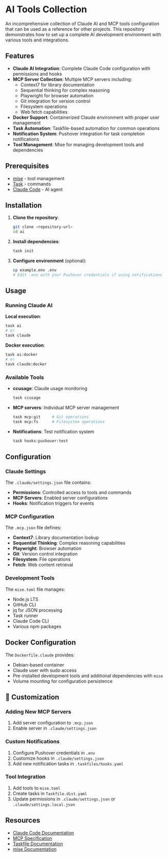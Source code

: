 # AI Tools Collection

An incomprehensive collection of Claude AI and MCP tools configuration that can be used as a reference for other projects. This repository demonstrates how to set up a complete AI development environment with various tools and integrations.

## Features

-   **Claude AI Integration**: Complete Claude Code configuration with permissions and hooks
-   **MCP Server Collection**: Multiple MCP servers including:
    -   Context7 for library documentation
    -   Sequential thinking for complex reasoning
    -   Playwright for browser automation
    -   Git integration for version control
    -   Filesystem operations
    -   Web fetch capabilities
-   **Docker Support**: Containerized Claude environment with proper user management
-   **Task Automation**: Taskfile-based automation for common operations
-   **Notification System**: Pushover integration for task completion notifications
-   **Tool Management**: Mise for managing development tools and dependencies

## Prerequisites

-   [mise](https://mise.jdx.dev/) - tool management
-   [Task](https://taskfile.dev/) - commands
-   [Claude Code](https://claude.ai/code) - AI agent

## Installation

1. **Clone the repository**:

    ```bash
    git clone <repository-url>
    cd ai
    ```

2. **Install dependencies**:

    ```bash
    task init
    ```

3. **Configure environment** (optional):
    ```bash
    cp example.env .env
    # Edit .env with your Pushover credentials if using notifications
    ```

## Usage

### Running Claude AI

**Local execution**:

```bash
task ai
# or
task claude
```

**Docker execution**:

```bash
task ai:docker
# or
task claude:docker
```

### Available Tools

-   **ccusage**: Claude usage monitoring

    ```bash
    task ccusage
    ```

-   **MCP servers**: Individual MCP server management

    ```bash
    task mcp:git     # Git operations
    task mcp:fs      # Filesystem operations
    ```

-   **Notifications**: Test notification system
    ```bash
    task hooks:pushover:test
    ```

## Configuration

### Claude Settings

The `.claude/settings.json` file contains:

-   **Permissions**: Controlled access to tools and commands
-   **MCP Servers**: Enabled server configurations
-   **Hooks**: Notification triggers for events

### MCP Configuration

The `.mcp.json` file defines:

-   **Context7**: Library documentation lookup
-   **Sequential Thinking**: Complex reasoning capabilities
-   **Playwright**: Browser automation
-   **Git**: Version control integration
-   **Filesystem**: File operations
-   **Fetch**: Web content retrieval

### Development Tools

The `mise.toml` file manages:

-   Node.js LTS
-   GitHub CLI
-   jq for JSON processing
-   Task runner
-   Claude Code CLI
-   Various npm packages

## Docker Configuration

The `Dockerfile.claude` provides:

-   Debian-based container
-   Claude user with sudo access
-   Pre-installed development tools and additional dependencies with `mise`
-   Volume mounting for configuration persistence

## 🎨 Customization

### Adding New MCP Servers

1. Add server configuration to `.mcp.json`
1. Enable server in `.claude/settings.json`

### Custom Notifications

1. Configure Pushover credentials in `.env`
1. Customize hooks in `.claude/settings.json`
1. Add new notification tasks in `.taskfiles/hooks.yaml`

### Tool Integration

1. Add tools to `mise.toml`
1. Create tasks in `Taskfile.dist.yaml`
1. Update permissions in `.claude/settings.json` or `.claude/settings.local.json`

## Resources

-   [Claude Code Documentation](https://docs.anthropic.com/en/docs/claude-code)
-   [MCP Specification](https://modelcontextprotocol.io/)
-   [Taskfile Documentation](https://taskfile.dev/)
-   [mise Documentation](https://mise.jdx.dev/)
